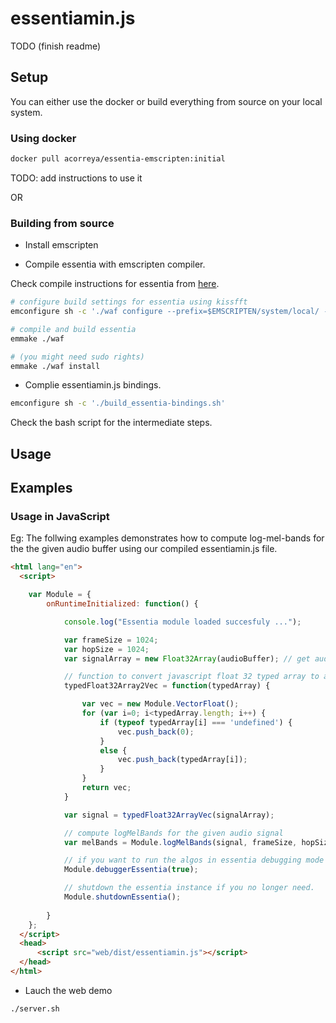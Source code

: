 
# essentiamin.js

TODO (finish readme)


## Setup

You can either use the docker or build everything from source on your local system.


### Using docker

```bash
docker pull acorreya/essentia-emscripten:initial
```

TODO: add instructions to use it

OR

### Building from source


* Install emscripten


* Compile essentia with emscripten compiler.

Check compile instructions for essentia from [here]().

```bash
# configure build settings for essentia using kissfft
emconfigure sh -c './waf configure --prefix=$EMSCRIPTEN/system/local/ --build-static --fft=KISS --emscripten'

# compile and build essentia
emmake ./waf

# (you might need sudo rights)
emmake ./waf install

```

* Complie essentiamin.js bindings.

```bash
emconfigure sh -c './build_essentia-bindings.sh'
```
Check the bash script for the intermediate steps.



## Usage


## Examples

### Usage in JavaScript


Eg: The follwing examples demonstrates how to compute log-mel-bands for the the given audio buffer using our compiled essentiamin.js file.

```html
<html lang="en">
  <script>

    var Module = {
        onRuntimeInitialized: function() {

            console.log("Essentia module loaded succesfuly ...");

            var frameSize = 1024;
            var hopSize = 1024;
            var signalArray = new Float32Array(audioBuffer); // get audio buffer from the audio context of web audio api

            // function to convert javascript float 32 typed array to a std::vector<float>
            typedFloat32Array2Vec = function(typedArray) {

                var vec = new Module.VectorFloat();
                for (var i=0; i<typedArray.length; i++) {
                    if (typeof typedArray[i] === 'undefined') {
                        vec.push_back(0);
                    }
                    else {
                        vec.push_back(typedArray[i]);
                    }
                }
                return vec;
            }

            var signal = typedFloat32ArrayVec(signalArray);

            // compute logMelBands for the given audio signal
            var melBands = Module.logMelBands(signal, frameSize, hopSize);

            // if you want to run the algos in essentia debugging mode 
            Module.debuggerEssentia(true);

            // shutdown the essentia instance if you no longer need.
            Module.shutdownEssentia();
    
        }
    };
  </script>
  <head>
      <script src="web/dist/essentiamin.js"></script>
  </head>
</html>
```

- Lauch the web demo

```bash
./server.sh
```
